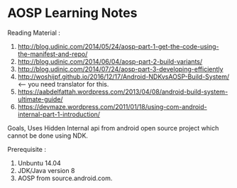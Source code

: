 # AOSP Learning Notes
Reading Material :
1. http://blog.udinic.com/2014/05/24/aosp-part-1-get-the-code-using-the-manifest-and-repo/
2. http://blog.udinic.com/2014/06/04/aosp-part-2-build-variants/
3. http://blog.udinic.com/2014/07/24/aosp-part-3-developing-efficiently
4. http://woshijpf.github.io/2016/12/17/Android-NDKvsAOSP-Build-System/ <-- you need translator for this.
5. https://aabdelfattah.wordpress.com/2013/04/08/android-build-system-ultimate-guide/
6. https://devmaze.wordpress.com/2011/01/18/using-com-android-internal-part-1-introduction/

Goals,
Uses Hidden Internal api from android open source project which cannot be done using NDK.

Prerequisite :
1. Unbuntu 14.04 
2. JDK/Java version 8
3. AOSP from source.android.com.

